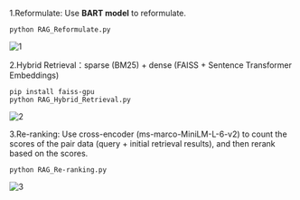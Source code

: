 1.Reformulate: Use **BART model** to reformulate.

```python RAG_Reformulate.py```

![1](https://github.com/user-attachments/assets/41e145b6-0979-4b71-a83b-fbfc299c0f0d)


2.Hybrid Retrieval：sparse (BM25) + dense (FAISS + Sentence Transformer Embeddings)

```pip install faiss-gpu```<br>
```python RAG_Hybrid_Retrieval.py```

![2](https://github.com/user-attachments/assets/571993af-ecf8-4828-ac2b-4f77dba5ad31)


3.Re-ranking: Use cross-encoder (ms-marco-MiniLM-L-6-v2) to count the scores of the pair data (query + initial retrieval results), and then rerank based on the scores.

```python RAG_Re-ranking.py```

![3](https://github.com/user-attachments/assets/8a06d5ba-be5d-488f-9af4-c578e7b050a8)
